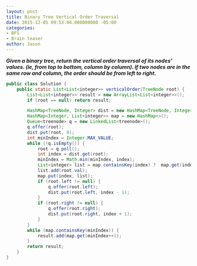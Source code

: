 ```yaml
---
layout: post
title: Binary Tree Vertical Order Traversal
date: 2015-12-05 09:53:04.000000000 -05:00
categories:
- BFS
- Brain teaser
author: Jason
---
```

<p><strong><em>Given a binary tree, return the vertical order traversal of its nodes' values. (ie, from top to bottom, column by column). If two nodes are in the same row and column, the order should be from left to right.</em></strong></p>

``` java
public class Solution {
    public static List<List<integer>> verticalOrder(TreeNode root) {
        List<List<integer>> result = new ArrayList<List<integer>>();
        if (root == null) return result;

        HashMap<TreeNode, Integer> dist = new HashMap<TreeNode, Integer>();
        HashMap<Integer, List<integer>> map = new HashMap<>();
        Queue<treenode> q = new LinkedList<treenode>();
        q.offer(root);
        dist.put(root, 0);
        int minIndex = Integer.MAX_VALUE;
        while (!q.isEmpty()) {
            root = q.poll();
            int index = dist.get(root);
            minIndex = Math.min(minIndex, index);
            List<integer> list = map.containsKey(index) ?  map.get(index) : new ArrayList<>();
            list.add(root.val);
            map.put(index, list);
            if (root.left != null) {
                q.offer(root.left);
                dist.put(root.left, index - 1);
            }
            if (root.right != null) {
                q.offer(root.right);
                dist.put(root.right, index + 1);
            }
        }
        while (map.containsKey(minIndex)) {
            result.add(map.get(minIndex++));
        }
        return result;
    }
}
```
